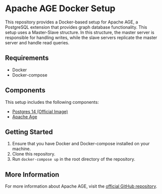 # Apache AGE Docker Setup

This repository provides a Docker-based setup for Apache AGE, a PostgreSQL extension that provides graph database functionality.
This setup uses a Master-Slave structure. In this structure, the master server is responsible for handling writes, while the slave servers replicate the master server and handle read queries. 

## Requirements

- Docker
- Docker-compose

## Components

This setup includes the following components:

- [Postgres 14 (Official Image)](https://github.com/docker-library/postgres/tree/c86568af4a6861cb30b8f1b736b0868a3129bdd6)
- [Apache Age](https://github.com/apache/age)

## Getting Started

1. Ensure that you have Docker and Docker-compose installed on your machine.
2. Clone this repository.
3. Run `docker-compose up` in the root directory of the repository.

## More Information

For more information about Apache AGE, visit the [official GitHub repository](https://github.com/apache/age).